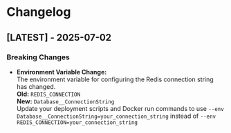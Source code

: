 # Changelog

## [LATEST] - 2025-07-02

### Breaking Changes
- **Environment Variable Change:**  
  The environment variable for configuring the Redis connection string has changed.  
  **Old:** `REDIS_CONNECTION`  
  **New:** `Database__ConnectionString`  
  Update your deployment scripts and Docker run commands to use `--env Database__ConnectionString=your_connection_string` instead of `--env REDIS_CONNECTION=your_connection_string`